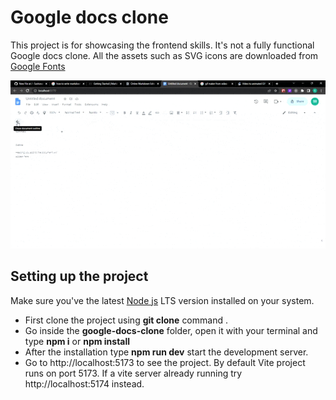 # Google docs clone

This project is for showcasing the frontend skills. It's not a fully functional Google docs clone. All the assets such as SVG icons are downloaded from [Google  Fonts](https://fonts.google.com/icons/)

![Demo](https://github.com/Sushovan99/google-docs-clone/blob/main/docs-clone-demo.gif)

## Setting up the project

Make sure you've the latest [Node js](https://nodejs.org/en) LTS version installed on your system.
- First clone the project using **git clone** command .
- Go inside the **google-docs-clone** folder, open it with your terminal and type **npm i** or **npm install**
- After the installation type **npm run dev** start the development server.
- Go to http://localhost:5173 to see the project. By default Vite project runs on port 5173. If a vite server already running try http://localhost:5174 instead.
